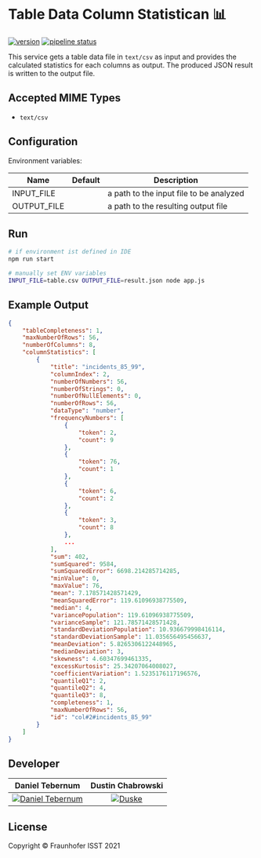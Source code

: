 # Table Data Column Statistican 📊

[![version](https://img.shields.io/badge/table--data--column--statistican-v3.0.0-green)](https://gitlab.cc-asp.fraunhofer.de/diva/faas/table-data-column-statistican)
[![pipeline status](https://gitlab.cc-asp.fraunhofer.de/diva/faas/table-data-column-statistican/badges/master/pipeline.svg)](https://gitlab.cc-asp.fraunhofer.de/diva/faas/table-data-column-statistican/-/commits/master)

This service gets a table data file in `text/csv` as input and provides the calculated statistics for each columns as output. The produced JSON result is written to the output file.

## Accepted MIME Types

+ `text/csv`

## Configuration

Environment variables:

| Name | Default | Description |
| --- | --- | --- |
| INPUT_FILE | | a path to the input file to be analyzed |
| OUTPUT_FILE | | a path to the resulting output file |

## Run

```sh
# if environment ist defined in IDE
npm run start

# manually set ENV variables
INPUT_FILE=table.csv OUTPUT_FILE=result.json node app.js
```

## Example Output

```json
{
    "tableCompleteness": 1,
    "maxNumberOfRows": 56,
    "numberOfColumns": 8,
    "columnStatistics": [
        {
            "title": "incidents_85_99",
            "columnIndex": 2,
            "numberOfNumbers": 56,
            "numberOfStrings": 0,
            "numberOfNullElements": 0,
            "numberOfRows": 56,
            "dataType": "number",
            "frequencyNumbers": [
                {
                    "token": 2,
                    "count": 9
                },
                {
                    "token": 76,
                    "count": 1
                },
                {
                    "token": 6,
                    "count": 2
                },
                {
                    "token": 3,
                    "count": 8
                },
                ...
            ],
            "sum": 402,
            "sumSquared": 9584,
            "sumSquaredError": 6698.214285714285,
            "minValue": 0,
            "maxValue": 76,
            "mean": 7.178571428571429,
            "meanSquaredError": 119.61096938775509,
            "median": 4,
            "variancePopulation": 119.61096938775509,
            "varianceSample": 121.78571428571428,
            "standardDeviationPopulation": 10.936679998416114,
            "standardDeviationSample": 11.035656495456637,
            "meanDeviation": 5.8265306122448965,
            "medianDeviation": 3,
            "skewness": 4.60347699461335,
            "excessKurtosis": 25.34207064008027,
            "coefficientVariation": 1.5235176117196576,
            "quantileQ1": 2,
            "quantileQ2": 4,
            "quantileQ3": 8,
            "completeness": 1,
            "maxNumberOfRows": 56,
            "id": "col#2#incidents_85_99"
        }
    ]
}
```

## Developer

|**Daniel Tebernum**|**Dustin Chabrowski**|
|:---:|:---:|
| [![Daniel Tebernum](https://gitlab.cc-asp.fraunhofer.de/uploads/-/system/user/avatar/3566/avatar.png?width=200)](https://gitlab.cc-asp.fraunhofer.de/dtebernum) | [![Duske](https://gitlab.cc-asp.fraunhofer.de/uploads/-/system/user/avatar/3563/avatar.png?width=400)](https://gitlab.cc-asp.fraunhofer.de/dchabrowski) |

## License

Copyright © Fraunhofer ISST 2021